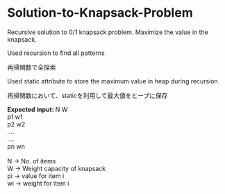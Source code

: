# Solution-to-Knapsack-Problem
Recursive solution to 0/1 knapsack problem. Maximize the value in the knapsack.<br>


Used recursion to find all patterns

再帰関数で全探索<br>

Used static attribute to store the maximum value in heap during recursion

再帰関数において、staticを利用して最大値をヒープに保存<br>

<b>Expected input: </b>
N W <br>
p1 w1 <br>
p2 w2 <br>
.... <br>
.... <br>
pn wn<br>
<br>
N -> No. of items <br>
W -> Weight capacity of knapsack <br>
pi -> value for item i <br>
wi -> weight for item i <br>
